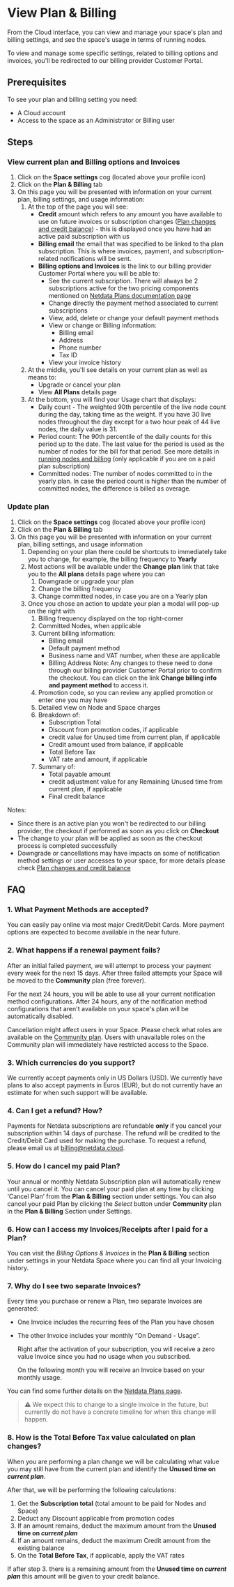 # View Plan & Billing

From the Cloud interface, you can view and manage your space's plan and billing settings, and see the space's usage in terms of running nodes.

To view and manage some specific settings, related to billing options and invoices, you'll be redirected to our billing provider Customer Portal.

## Prerequisites

To see your plan and billing setting you need:

- A Cloud account
- Access to the space as an Administrator or Billing user

## Steps

### View current plan and Billing options and Invoices

1. Click on the **Space settings** cog (located above your profile icon)
1. Click on the **Plan & Billing** tab
1. On this page you will be presented with information on your current plan, billing settings, and usage information:
   1. At the top of the page you will see:
      - **Credit** amount which refers to any amount you have available to use on future invoices or subscription changes ([Plan changes and credit balance](https://github.com/netdata/netdata/blob/master/docs/cloud/manage/plans.md#plan-changes-and-credit-balance)) - this is displayed once you have had an active paid subscription with us
      - **Billing email** the email that was specified to be linked to tha plan subscription. This is where invoices, payment, and subscription-related notifications will be sent.
      - **Billing options and Invoices** is the link to our billing provider Customer Portal where you will be able to:
         - See the current subscription. There will always be 2 subscriptions active for the two pricing components mentioned on [Netdata Plans documentation page](https://github.com/netdata/netdata/blob/master/docs/cloud/manage/plans.md#plans)
         - Change directly the payment method associated to current subscriptions
         - View, add, delete or change your default payment methods
         - View or change or Billing information:
            - Billing email
            - Address
            - Phone number
            - Tax ID
         - View your invoice history
   1. At the middle, you'll see details on your current plan as well as means to:
      - Upgrade or cancel your plan
      - View **All Plans** details page
   1. At the bottom, you will find your Usage chart that displays:
      - Daily count - The weighted 90th percentile of the live node count during the day, taking time as the weight. If you have 30 live nodes throughout the day
      except for a two hour peak of 44 live nodes, the daily value is 31.
      - Period count: The 90th percentile of the daily counts for this period up to the date. The last value for the period is used as the number of nodes for the bill for that period. See more details in [running nodes and billing](https://github.com/netdata/netdata/blob/master/docs/cloud/manage/plans.md#running-nodes-and-billing) (only applicable if you are on a paid plan subscription)
      - Committed nodes: The number of nodes committed to in the yearly plan. In case the period count is higher than the number of committed nodes, the difference is billed as overage.


### Update plan

1. Click on the **Space settings** cog (located above your profile icon)
1. Click on the **Plan & Billing** tab
1. On this page you will be presented with information on your current plan, billing settings, and usage information
   1. Depending on your plan there could be shortcuts to immediately take you to change, for example, the billing frequency to **Yearly**
   1. Most actions will be available under the **Change plan** link that take you to the **All plans** details page where you can
      1. Downgrade or upgrade your plan
      1. Change the billing frequency
      1. Change committed nodes, in case you are on a Yearly plan
   1. Once you chose an action to update your plan a modal will pop-up on the right with
      1. Billing frequency displayed on the top right-corner
      1. Committed Nodes, when applicable
      1. Current billing information:
         - Billing email
         - Default payment method
         - Business name and VAT number, when these are applicable
         - Billing Address
         Note: Any changes to these need to done through our billing provider Customer Portal prior to confirm the checkout. You can click on the link **Change billing info and payment method** to access it.
      1. Promotion code, so you can review any applied promotion or enter one you may have
      1. Detailed view on Node and Space charges 
      1. Breakdown of: 
         - Subscription Total
         - Discount from promotion codes, if applicable
         - credit value for Unused time from current plan, if applicable
         - Credit amount used from balance, if applicable
         - Total Before Tax
         - VAT rate and amount, if applicable
      1. Summary of:
         - Total payable amount
         - credit adjustment value for any Remaining Unused time from current plan, if applicable
         - Final credit balance
   
Notes:
* Since there is an active plan you won't be redirected to our billing provider, the checkout if performed as soon as you click on **Checkout**
* The change to your plan will be applied as soon as the checkout process is completed successfully
* Downgrade or cancellations may have impacts on some of notification method settings or user accesses to your space, for more details please check [Plan changes and credit balance](https://github.com/netdata/netdata/blob/master/docs/cloud/manage/plans.md#plan-changes-and-credit-balance)

## FAQ

### 1. What Payment Methods are accepted?

You can easily pay online via most major Credit/Debit Cards. More payment options are expected to become available in the near future.

### 2. What happens if a renewal payment fails?

After an initial failed payment, we will attempt to process your payment every week for the next 15 days. After three failed attempts your Space will be moved to the **Community** plan (free forever).

For the next 24 hours, you will be able to use all your current notification method configurations. After 24 hours, any of the notification method configurations that aren't available on your space's plan will be automatically disabled.

Cancellation might affect users in your Space. Please check what roles are available on the [Community plan](https://github.com/netdata/netdata/blob/master/docs/cloud/manage/plans.md#areas-impacted-by-plans). Users with unavailable roles on the Community plan will immediately have restricted access to the Space.

### 3. Which currencies do you support?

We currently accept payments only in US Dollars (USD). We currently have plans to also accept payments in Euros (EUR), but do not currently have an estimate for when such support will be available.

### 4. Can I get a refund? How?

Payments for Netdata subscriptions are refundable **only** if you cancel your subscription within 14 days of purchase. The refund will be credited to the Credit/Debit Card used for making the purchase. To request a refund, please email us at [billing@netdata.cloud](mailto:billing@netdata.cloud).

### 5. How do I cancel my paid Plan?

Your annual or monthly Netdata Subscription plan will automatically renew until you cancel it. You can cancel your paid plan at any time by clicking ‘Cancel Plan’ from the **Plan & Billing** section under settings. You can also cancel your paid Plan by clicking the _Select_ button under **Community** plan in the **Plan & Billing** Section under Settings.

### 6. How can I access my Invoices/Receipts after I paid for a Plan?

You can visit the _Billing Options & Invoices_ in the **Plan & Billing** section under settings in your Netdata Space where you can find all your Invoicing history.

### 7. Why do I see two separate Invoices?

Every time you purchase or renew a Plan, two separate Invoices are generated:

- One Invoice includes the recurring fees of the Plan you have chosen

- The other Invoice includes your monthly “On Demand - Usage”.

  Right after the activation of your subscription, you will receive a zero value Invoice since you had no usage when you subscribed.
  
  On the following month you will receive an Invoice based on your monthly usage.

You can find some further details on the [Netdata Plans page](https://github.com/netdata/netdata/blob/master/docs/cloud/manage/plans.md#plans).

> ⚠️ We expect this to change to a single invoice in the future, but currently do not have a concrete timeline for when this change will happen.

### 8. How is the **Total Before Tax** value calculated on plan changes?

When you are performing a plan change we will be calculating what value you may still have from the current plan and identify the **Unused time on _current plan_**.

After that, we will be performing the following calculations:
1. Get the **Subscription total** (total amount to be paid for Nodes and Space)
2. Deduct any Discount applicable from promotion codes
3. If an amount remains, deduct the maximum amount from the **Unused time on _current plan_**
4. If an amount remains, deduct the maximum Credit amount from the existing balance
5. On the **Total Before Tax**, if applicable, apply the VAT rates

If after step 3. there is a remaining amount from the **Unused time on _current plan_** this amount will be given to your credit balance.

